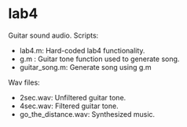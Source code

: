 # lab4
Guitar sound audio. 
Scripts:
* lab4.m: Hard-coded lab4 functionality.
* g.m : Guitar tone function used to generate song.
* guitar_song.m: Generate song using g.m

Wav files:
* 2sec.wav: Unfiltered guitar tone.
* 4sec.wav: Filtered guitar tone.
* go_the_distance.wav: Synthesized music.
